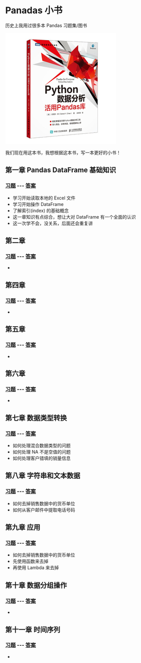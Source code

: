 # Panadas 小书 

历史上我用过很多本 Pandas 习题集/图书

![Pandas](images/book_preface.jpg)

我们现在用这本书，我想根据这本书，写一本更好的小书！


## 第一章 Pandas DataFrame 基础知识

### [习题](01-dataframe-basic/questions.ipynb) --- [答案](01-dataframe-basic/answer-questions.ipynb)

* 学习开始读取本地的 Excel 文件
* 学习开始操作 DataFrame
* 了解索引(index) 的基础概念
* 这一章知识有点综合，想让大对 DataFrame 有一个全面的认识
* 这一次学不会，没关系，后面还会重复讲

## 第二章

### [习题](02-more-pandas/questions.ipynb) --- [答案](02-more-pandas/answer-questions.ipynb)

*

## 第四章

### [习题](04-concat-merge/questions.ipynb) --- [答案](04-concat-merge/answer-questions.ipynb)

*

## 第五章

### [习题](05-missing/questions.ipynb) --- [答案](05-missing/answer-questions.ipynb)

*

## 第六章

### [习题](06-tidy/questions.ipynb) --- [答案](06-tidy/answer-questions.ipynb)

*

## 第七章 数据类型转换

### [习题](07-data-type/questions.ipynb) --- [答案](07-data-type/answer-questions.ipynb)

* 如何处理混合数据类型的问题
* 如何处理 NA 不是空值的问题
* 如何处理客户错填的销量信息



## 第八章 字符串和文本数据

### [习题](08-string/questions.ipynb) --- [答案](08-string/answer-questions.ipynb)

* 如何去掉销售数据中的货币单位
* 如何从客户邮件中提取电话号码

## 第九章 应用

### [习题](09-apply/questions.ipynb) --- [答案](09-apply/answer-questions.ipynb)

* 如何去掉销售数据中的货币单位
* 先使用函数来去掉
* 再使用 Lambda 来去掉

## 第十章 数据分组操作

### [习题](10-groupby/questions.ipynb) --- [答案](10-groupby/answer-questions.ipynb)

* 

## 第十一章 时间序列

### [习题](11-time-series/questions.ipynb) --- [答案](11-time-series/answer-questions.ipynb)

* 


